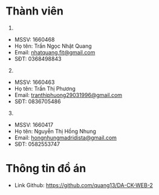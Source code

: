 # Thành viên
1. 
- MSSV: 1660468
- Họ tên: Trần Ngọc Nhật Quang
- Email: nhatquang.fit@gmail.com
- SĐT: 0368498843

2. 
- MSSV: 1660463
- Họ tên: Trần Thị Phương
- Email: tranthiphuong29031996@gmail.com
- SĐT: 0836705486

3.
- MSSV: 1660417
- Họ tên: Nguyễn Thị Hồng Nhung
- Email: hongnhungmadridista@gmail.com
- SĐT: 0582553747

# Thông tin đồ án
- Link Github: https://github.com/quang13/DA-CK-WEB-2